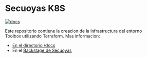 # Secuoyas K8S

[![docs](https://github.com/Secuoyas-Experience/toolbox-k8s/actions/workflows/techdocs.yml/badge.svg)](https://github.com/Secuoyas-Experience/toolbox-k8s/actions/workflows/techdocs.yml)

Este repositorio contiene la creacion de la infrastructura del entorno Toolbox utilizando Terraform. Mas informacion:

- [En el directorio /docs](./docs/)
- En el [Backstage de Secuoyas](https://backstage.toolbox.secuoyas.com)